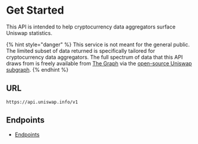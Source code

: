 # Get Started

This API is intended to help cryptocurrency data aggregators surface Uniswap statistics.

{% hint style="danger" %}
This service is not meant for the general public. The limited subset of data returned is specifically tailored for cryptocurrency data aggregators. The full spectrum of data that this API draws from is freely available from [The Graph](https://thegraph.com/) via the [open-source Uniswap subgraph](https://github.com/graphprotocol/uniswap-subgraph).
{% endhint %}

## URL

`https://api.uniswap.info/v1`

## Endpoints

* [Endpoints](endpoints.md)
